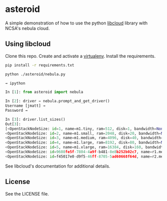 asteroid
========

A simple demonstration of how to use the python [libcloud](http://libcloud.readthedocs.org/en/latest/index.html) library with NCSA's nebula cloud.

Using libcloud
--------------

Clone this repo. Create and activate a [virtualenv](https://virtualenv.pypa.io/en/latest/). Install the requirements.

```bash
pip install -r requirements.txt
```

```bash
python ./asteroid/nebula.py
```

```python
⇝ ipython

In [1]: from asteroid import nebula

In [2]: driver = nebula.prompt_and_get_driver()
Username [jmatt] ⇝
Password ⇝

In [3]: driver.list_sizes()
Out[3]:
[<OpenStackNodeSize: id=1, name=m1.tiny, ram=512, disk=1, bandwidth=None, price=0.0, driver=OpenStack, vcpus=1,  ...>,
<OpenStackNodeSize: id=2, name=m1.small, ram=2048, disk=20, bandwidth=None, price=0.0, driver=OpenStack, vcpus=1,  ...>,
<OpenStackNodeSize: id=3, name=m1.medium, ram=4096, disk=40, bandwidth=None, price=0.0, driver=OpenStack, vcpus=2,  ...>,
<OpenStackNodeSize: id=4, name=m1.large, ram=8192, disk=80, bandwidth=None, price=0.0, driver=OpenStack, vcpus=4,  ...>,
<OpenStackNodeSize: id=5, name=m1.xlarge, ram=16384, disk=160, bandwidth=None, price=0.0, driver=OpenStack, vcpus=8,  ...>,
<OpenStackNodeSize: id=9608fe5f-7804-4a9f-b481-8e8b252b02c7, name=r1.medium, ram=8192, disk=40, bandwidth=None, price=0.0, driver=OpenStack, vcpus=2,  ...>,
<OpenStackNodeSize: id=f45017e0-d9f5-46ff-8705-5ad60668f64d, name=r2.medium, ram=16384, disk=40, bandwidth=None, price=0.0, driver=OpenStack, vcpus=2,  ...>]

```

See libcloud's documentation for additional details.

License
-------

See the LICENSE file.
